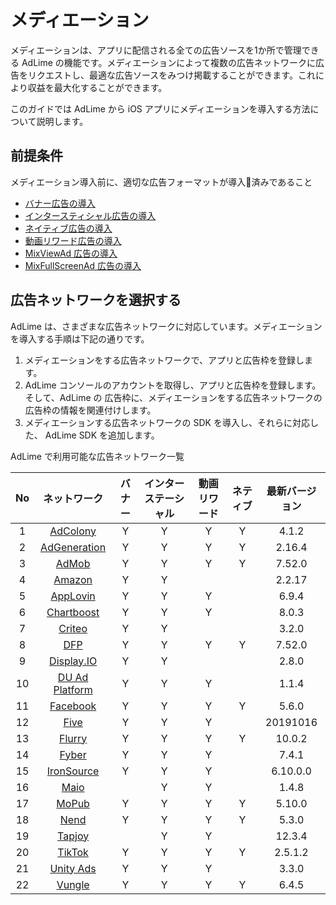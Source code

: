 # メディエーション

メディエーションは、アプリに配信される全ての広告ソースを1か所で管理できる AdLime の機能です。メディエーションによって複数の広告ネットワークに広告をリクエストし、最適な広告ソースをみつけ掲載することができます。これにより収益を最大化することができます。

このガイドでは AdLime から iOS アプリにメディエーションを導入する方法について説明します。

##  前提条件

メディエーション導入前に、適切な広告フォーマットが導入済みであること

- [バナー広告の導入](./banner.md)
- [インタースティシャル広告の導入](./Interstitial.md)
- [ネイティブ広告の導入](./native.md)
- [動画リワード広告の導入](./rewarded.md)
- [MixViewAd 広告の導入](./mixviewad.md)
- [MixFullScreenAd 広告の導入](./mixfullscreenad.md)

## 広告ネットワークを選択する

AdLime は、さまざまな広告ネットワークに対応しています。メディエーションを導入する手順は下記の通りです。

 1. メディエーションをする広告ネットワークで、アプリと広告枠を登録します。
 2. AdLime コンソールのアカウントを取得し、アプリと広告枠を登録します。そして、AdLime の 広告枠に、メディエーションをする広告ネットワークの広告枠の情報を関連付けします。
 3. メディエーションする広告ネットワークの SDK を導入し、それらに対応した、 AdLime SDK を追加します。

AdLime で利用可能な広告ネットワーク一覧

| No  |  ネットワーク                 | バナー | インターステーシャル  | 動画リワード | ネティブ | 最新バージョン |
|:---:|:-------------------------------------:|:------:|:----:|:--------:|:------:|:--------:|
| 1   | [AdColony](./mediation_adcolony.md)        | Y      | Y    | Y        | Y      | 4.1.2    |
| 2   | [AdGeneration](./mediation_adgeneration.md)| Y      | Y    | Y        | Y      | 2.16.4   |
| 3   | [AdMob](./mediation_admob.md)              | Y      | Y    | Y        | Y      | 7.52.0   |
| 4   | [Amazon](./mediation_amazon.md)            | Y      | Y    |          |        | 2.2.17   |
| 5   | [AppLovin](./mediation_applovin.md)        | Y      | Y    | Y        |        | 6.9.4    |
| 6   | [Chartboost](./mediation_chartboost.md)    | Y      | Y    | Y        |        | 8.0.3    |
| 7   | [Criteo](./mediation_criteo.md)            | Y      | Y    |          |        | 3.2.0    |
| 8   | [DFP](./mediation_dfp.md)                  | Y      | Y    | Y        | Y      | 7.52.0   |
| 9   | [Display.IO](./mediation_display_io.md)    | Y      | Y    |          |        | 2.8.0    |
| 10  | [DU Ad Platform](./mediation_du_ad_platform.md) | Y | Y    | Y        |        | 1.1.4    |
| 11  | [Facebook](./mediation_facebook.md)        | Y      | Y    | Y        | Y      | 5.6.0    |
| 12  | [Five](./mediation_five.md)                | Y      | Y    | Y        |        | 20191016 |
| 13  | [Flurry](./mediation_flurry.md)            | Y      | Y    | Y        | Y      | 10.0.2   |
| 14  | [Fyber](./mediation_fyber.md)              | Y      | Y    | Y        |        | 7.4.1    |
| 15  | [IronSource](./mediation_ironsource.md)    | Y      | Y    | Y        |        | 6.10.0.0 |
| 16  | [Maio](./mediation_maio.md)                |        | Y    | Y        |        | 1.4.8    |
| 17  | [MoPub](./mediation_mopub.md)              | Y      | Y    | Y        | Y      | 5.10.0   |
| 18  | [Nend](./mediation_nend.md)                | Y      | Y    | Y        | Y      | 5.3.0    |
| 19  | [Tapjoy](./mediation_tapjoy.md)            |        | Y    | Y        |        | 12.3.4   |
| 20  | [TikTok](./mediation_tiktok.md)            | Y      | Y    | Y        | Y      | 2.5.1.2  |
| 21  | [Unity Ads](./mediation_unity_ads.md)      | Y      | Y    | Y        |        | 3.3.0    |
| 22  | [Vungle](./mediation_vungle.md)            | Y      | Y    | Y        | Y      | 6.4.5    |